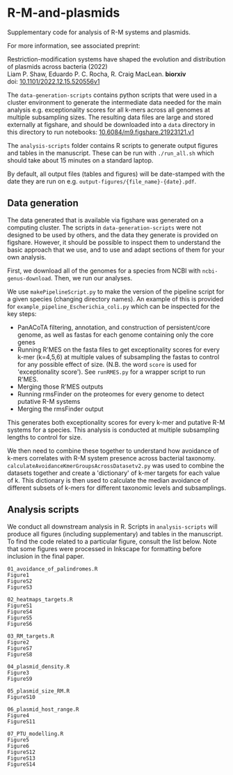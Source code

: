 # R-M-and-plasmids

Supplementary code for analysis of R-M systems and plasmids. 

For more information, see associated preprint:

Restriction-modification systems have shaped the evolution and distribution of plasmids across bacteria (2022)   
Liam P. Shaw, Eduardo P. C. Rocha, R. Craig MacLean. **biorxiv**  
doi: [10.1101/2022.12.15.520556v1](https://www.biorxiv.org/content/10.1101/2022.12.15.520556v1) 

The `data-generation-scripts` contains python scripts that were used in a cluster environment to generate the intermediate data needed for the main analysis e.g. exceptionality scores for all k-mers across all genomes at multiple subsampling sizes. The resulting data files are large and stored externally at figshare, and should be downloaded into a `data` directory in this directory to run notebooks: [10.6084/m9.figshare.21923121.v1](https://doi.org/10.6084/m9.figshare.21923121.v1)

The `analysis-scripts` folder contains R scripts to generate output figures and tables in the manuscript. These can be run with `./run_all.sh` which should take about 15 minutes on a standard laptop.

By default, all output files (tables and figures) will be date-stamped with the date they are run on e.g. `output-figures/{file_name}-{date}.pdf`.

## Data generation

The data generated that is available via figshare was generated on a computing cluster. The scripts in `data-generation-scripts` were not designed to be used by others, and the data they generate is provided on figshare. However, it should be possible to inspect them to understand the basic approach that we use, and to use and adapt sections of them for your own analysis. 

First, we download all of the genomes for a species from NCBI with `ncbi-genus-download`. Then, we run our analyses. 

We use `makePipelineScript.py` to make the version of the pipeline script for a given species (changing directory names). An example of this is provided for `example_pipeline_Escherichia_coli.py` which can be inspected for the key steps:
* PanACoTA filtering, annotation, and construction of persistent/core genome, as well as fastas for each genome containing only the core genes 
* Running R'MES on the fasta files to get exceptionality scores for every k-mer (k=4,5,6) at multiple values of subsampling the fastas to control for any possible effect of size. (N.B. the word `score` is used for 'exceptionality score'). See `runRMES.py` for a wrapper script to run R'MES.
* Merging those R'MES outputs
* Running rmsFinder on the proteomes for every genome to detect putative R-M systems
* Merging the rmsFinder output

This generates both exceptionality scores for every k-mer and putative R-M systems for a species. This analysis is conducted at multiple subsampling lengths to control for size.  

We then need to combine these together to understand how avoidance of k-mers correlates with R-M system presence across bacterial taxonomy. `calculateAvoidanceKmerGroupsAcrossDatasetv2.py` was used to combine the datasets together and create a 'dictionary' of k-mer targets for each value of k. This dictionary is then used to calculate the median avoidance of different subsets of k-mers for different taxonomic levels and subsamplings. 

## Analysis scripts

We conduct all downstream analysis in R. Scripts in `analysis-scripts` will produce all figures (including supplementary) and tables in the manuscript. To find the code related to a particular figure, consult the list below. Note that some figures were processed in Inkscape for formatting before inclusion in the final paper. 

```
01_avoidance_of_palindromes.R
Figure1
FigureS2
FigureS3

02_heatmaps_targets.R
FigureS1
FigureS4
FigureS5
FigureS6

03_RM_targets.R
Figure2 
FigureS7
FigureS8

04_plasmid_density.R
Figure3
FigureS9

05_plasmid_size_RM.R
FigureS10

06_plasmid_host_range.R
Figure4
FigureS11

07_PTU_modelling.R
Figure5
Figure6
FigureS12
FigureS13
FigureS14
```
